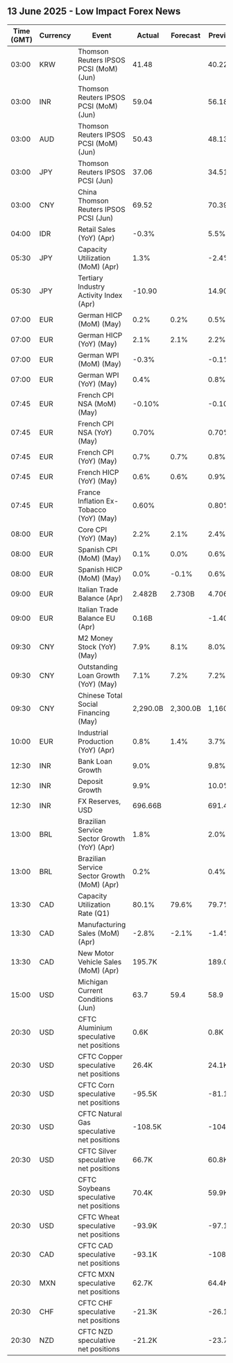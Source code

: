 ## 13 June 2025 - Low Impact Forex News

| Time (GMT) | Currency | Event | Actual | Forecast | Previous |
|------|----------|-------|--------|----------|----------|
| 03:00 | KRW | Thomson Reuters IPSOS PCSI (MoM) (Jun) | 41.48 |  | 40.22 |
| 03:00 | INR | Thomson Reuters IPSOS PCSI (MoM) (Jun) | 59.04 |  | 56.18 |
| 03:00 | AUD | Thomson Reuters IPSOS PCSI (MoM) (Jun) | 50.43 |  | 48.13 |
| 03:00 | JPY | Thomson Reuters IPSOS PCSI (Jun) | 37.06 |  | 34.51 |
| 03:00 | CNY | China Thomson Reuters IPSOS PCSI (Jun) | 69.52 |  | 70.39 |
| 04:00 | IDR | Retail Sales (YoY) (Apr) | -0.3% |  | 5.5% |
| 05:30 | JPY | Capacity Utilization (MoM) (Apr) | 1.3% |  | -2.4% |
| 05:30 | JPY | Tertiary Industry Activity Index (Apr) | -10.90 |  | 14.90 |
| 07:00 | EUR | German HICP (MoM) (May) | 0.2% | 0.2% | 0.5% |
| 07:00 | EUR | German HICP (YoY) (May) | 2.1% | 2.1% | 2.2% |
| 07:00 | EUR | German WPI (MoM) (May) | -0.3% |  | -0.1% |
| 07:00 | EUR | German WPI (YoY) (May) | 0.4% |  | 0.8% |
| 07:45 | EUR | French CPI NSA (MoM) (May) | -0.10% |  | -0.10% |
| 07:45 | EUR | French CPI NSA (YoY) (May) | 0.70% |  | 0.70% |
| 07:45 | EUR | French CPI (YoY) (May) | 0.7% | 0.7% | 0.8% |
| 07:45 | EUR | French HICP (YoY) (May) | 0.6% | 0.6% | 0.9% |
| 07:45 | EUR | France Inflation Ex-Tobacco (YoY) (May) | 0.60% |  | 0.80% |
| 08:00 | EUR | Core CPI (YoY) (May) | 2.2% | 2.1% | 2.4% |
| 08:00 | EUR | Spanish CPI (MoM) (May) | 0.1% | 0.0% | 0.6% |
| 08:00 | EUR | Spanish HICP (MoM) (May) | 0.0% | -0.1% | 0.6% |
| 09:00 | EUR | Italian Trade Balance (Apr) | 2.482B | 2.730B | 4.706B |
| 09:00 | EUR | Italian Trade Balance EU (Apr) | 0.16B |  | -1.40B |
| 09:30 | CNY | M2 Money Stock (YoY) (May) | 7.9% | 8.1% | 8.0% |
| 09:30 | CNY | Outstanding Loan Growth (YoY) (May) | 7.1% | 7.2% | 7.2% |
| 09:30 | CNY | Chinese Total Social Financing (May) | 2,290.0B | 2,300.0B | 1,160.0B |
| 10:00 | EUR | Industrial Production (YoY) (Apr) | 0.8% | 1.4% | 3.7% |
| 12:30 | INR | Bank Loan Growth | 9.0% |  | 9.8% |
| 12:30 | INR | Deposit Growth | 9.9% |  | 10.0% |
| 12:30 | INR | FX Reserves, USD | 696.66B |  | 691.49B |
| 13:00 | BRL | Brazilian Service Sector Growth (YoY) (Apr) | 1.8% |  | 2.0% |
| 13:00 | BRL | Brazilian Service Sector Growth (MoM) (Apr) | 0.2% |  | 0.4% |
| 13:30 | CAD | Capacity Utilization Rate (Q1) | 80.1% | 79.6% | 79.7% |
| 13:30 | CAD | Manufacturing Sales (MoM) (Apr) | -2.8% | -2.1% | -1.4% |
| 13:30 | CAD | New Motor Vehicle Sales (MoM) (Apr) | 195.7K |  | 189.0K |
| 15:00 | USD | Michigan Current Conditions (Jun) | 63.7 | 59.4 | 58.9 |
| 20:30 | USD | CFTC Aluminium speculative net positions | 0.6K |  | 0.8K |
| 20:30 | USD | CFTC Copper speculative net positions | 26.4K |  | 24.1K |
| 20:30 | USD | CFTC Corn speculative net positions | -95.5K |  | -81.1K |
| 20:30 | USD | CFTC Natural Gas speculative net positions | -108.5K |  | -104.9K |
| 20:30 | USD | CFTC Silver speculative net positions | 66.7K |  | 60.8K |
| 20:30 | USD | CFTC Soybeans speculative net positions | 70.4K |  | 59.9K |
| 20:30 | USD | CFTC Wheat speculative net positions | -93.9K |  | -97.1K |
| 20:30 | CAD | CFTC CAD speculative net positions | -93.1K |  | -108.4K |
| 20:30 | MXN | CFTC MXN speculative net positions | 62.7K |  | 64.4K |
| 20:30 | CHF | CFTC CHF speculative net positions | -21.3K |  | -26.1K |
| 20:30 | NZD | CFTC NZD speculative net positions | -21.2K |  | -23.7K |
